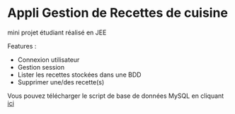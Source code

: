 Appli Gestion de Recettes de cuisine
===============

mini projet étudiant réalisé en JEE

Features :
- Connexion utilisateur
- Gestion session
- Lister les recettes stockées dans une BDD
- Supprimer une/des recette(s)

Vous pouvez télécharger le script de base de données MySQL en cliquant <a href="http://dev.baptistebilly.com/BDD_GestionRecettes_mysql.sql">ici</a>
